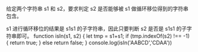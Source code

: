 给定两个字符串 s1 和 s2，要求判定 s2 是否能够被 s1 做循环移位得到的字符串包含。

s1 进行循环移位的结果是 s1s1 的子字符串，因此只要判断 s2 是否是 s1s1 的子字符串即可。
function isIn(s1, s2) {
    let tmp = s1+s1;
    if (tmp.indexOf(s2) !== -1) {
      return true;
    }
    else
     return false;
  }
  console.log(isIn('AABCD','CDAA'))
